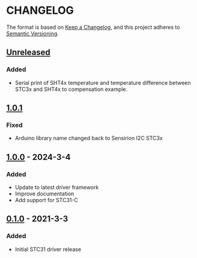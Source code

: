 # CHANGELOG

The format is based on [Keep a Changelog](https://keepachangelog.com/en/1.0.0/),
and this project adheres to [Semantic Versioning](https://semver.org/spec/v2.0.0.html).

## [Unreleased] 

### Added
- Serial print of SHT4x temperature and temperature
  difference between STC3x and SHT4x to compensation
  example.

## [1.0.1]

### Fixed
- Arduino library name changed back to Sensirion I2C STC3x

## [1.0.0] - 2024-3-4

### Added

- Update to latest driver framework
- Improve documentation
- Add support for STC31-C

## [0.1.0] - 2021-3-3

### Added

- Initial STC31 driver release

[Unreleased]: https://github.com/Sensirion/arduino-i2c-stc3x/compare/1.0.1...HEAD
[1.0.1]: https://github.com/Sensirion/arduino-i2c-stc3x/compare/1.0.0...1.0.1
[1.0.0]: https://github.com/Sensirion/arduino-i2c-stc3x/compare/0.1.0...1.0.0
[0.1.0]: https://github.com/Sensirion/arduino-i2c-stc3x/releases/tag/0.1.0
